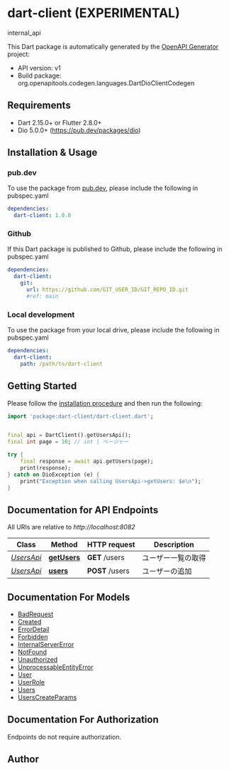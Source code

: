 # dart-client (EXPERIMENTAL)
internal_api

This Dart package is automatically generated by the [OpenAPI Generator](https://openapi-generator.tech) project:

- API version: v1
- Build package: org.openapitools.codegen.languages.DartDioClientCodegen

## Requirements

* Dart 2.15.0+ or Flutter 2.8.0+
* Dio 5.0.0+ (https://pub.dev/packages/dio)

## Installation & Usage

### pub.dev
To use the package from [pub.dev](https://pub.dev), please include the following in pubspec.yaml
```yaml
dependencies:
  dart-client: 1.0.0
```

### Github
If this Dart package is published to Github, please include the following in pubspec.yaml
```yaml
dependencies:
  dart-client:
    git:
      url: https://github.com/GIT_USER_ID/GIT_REPO_ID.git
      #ref: main
```

### Local development
To use the package from your local drive, please include the following in pubspec.yaml
```yaml
dependencies:
  dart-client:
    path: /path/to/dart-client
```

## Getting Started

Please follow the [installation procedure](#installation--usage) and then run the following:

```dart
import 'package:dart-client/dart-client.dart';


final api = DartClient().getUsersApi();
final int page = 10; // int | ページャー

try {
    final response = await api.getUsers(page);
    print(response);
} catch on DioException (e) {
    print("Exception when calling UsersApi->getUsers: $e\n");
}

```

## Documentation for API Endpoints

All URIs are relative to *http://localhost:8082*

Class | Method | HTTP request | Description
------------ | ------------- | ------------- | -------------
[*UsersApi*](doc/UsersApi.md) | [**getUsers**](doc/UsersApi.md#getusers) | **GET** /users | ユーザー一覧の取得
[*UsersApi*](doc/UsersApi.md) | [**users**](doc/UsersApi.md#users) | **POST** /users | ユーザーの追加


## Documentation For Models

 - [BadRequest](doc/BadRequest.md)
 - [Created](doc/Created.md)
 - [ErrorDetail](doc/ErrorDetail.md)
 - [Forbidden](doc/Forbidden.md)
 - [InternalServerError](doc/InternalServerError.md)
 - [NotFound](doc/NotFound.md)
 - [Unauthorized](doc/Unauthorized.md)
 - [UnprocessableEntityError](doc/UnprocessableEntityError.md)
 - [User](doc/User.md)
 - [UserRole](doc/UserRole.md)
 - [Users](doc/Users.md)
 - [UsersCreateParams](doc/UsersCreateParams.md)


## Documentation For Authorization

Endpoints do not require authorization.


## Author




